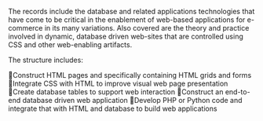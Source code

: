The records include the database and related applications technologies that have come to be critical in the enablement of web-based applications for e-commerce in its many variations. Also covered are the theory and practice involved in dynamic, database driven web-sites that are controlled using CSS and other web-enabling artifacts. 

The structure includes:

Construct HTML pages and specifically containing HTML grids and forms 
Integrate CSS with HTML to improve visual web page presentation 
Create database tables to support web interaction 
Construct an end-to-end database driven web application 
Develop PHP or Python code and integrate that with HTML and database to build web applications 
